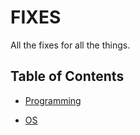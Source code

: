 # FIXES
All the fixes for all the things.


## Table of Contents


- [Programming](programming.md)


- [OS](os.md)




